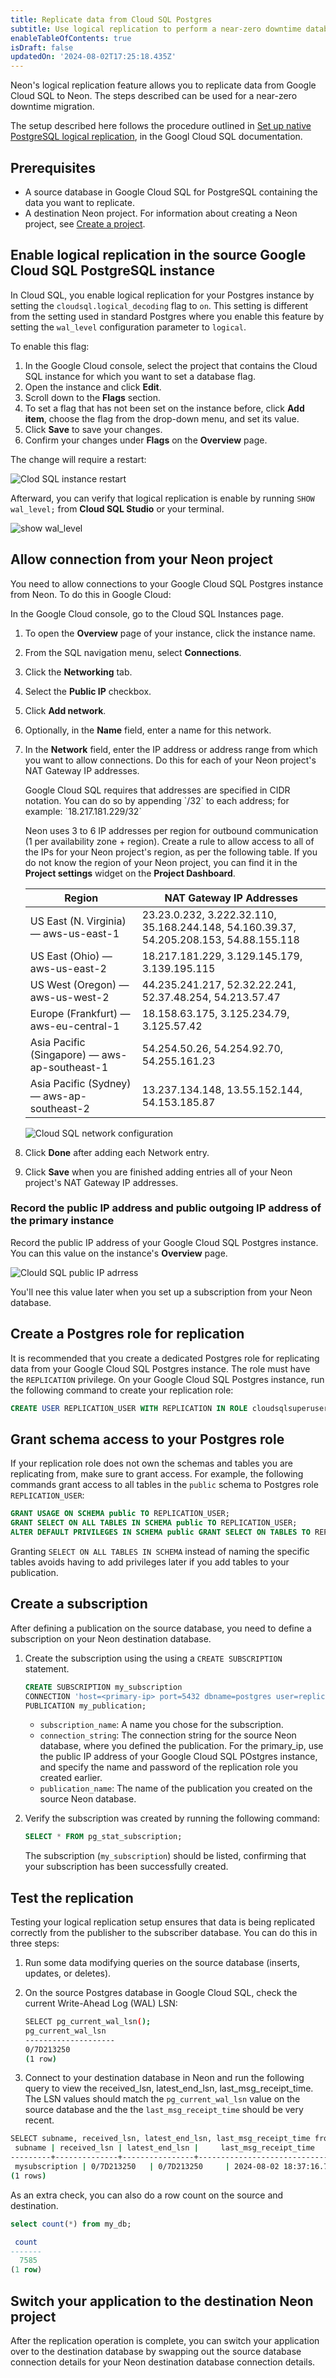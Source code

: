 ```yaml
---
title: Replicate data from Cloud SQL Postgres
subtitle: Use logical replication to perform a near-zero downtime database migration from Google Cloud SQL to Neon
enableTableOfContents: true
isDraft: false
updatedOn: '2024-08-02T17:25:18.435Z'
---
```


Neon's logical replication feature allows you to replicate data from Google Cloud SQL to Neon. The steps described can be used for a near-zero downtime migration.

The setup described here follows the procedure outlined in [Set up native PostgreSQL logical replication](https://cloud.google.com/sql/docs/postgres/replication/configure-logical-replication#set-up-native-postgresql-logical-replication), in the Googl Cloud SQL documentation.

## Prerequisites

- A source database in Google Cloud SQL for PostgreSQL containing the data you want to replicate.
- A destination Neon project. For information about creating a Neon project, see [Create a project](/docs/manage/projects#create-a-project).

## Enable logical replication in the source Google Cloud SQL PostgreSQL instance

In Cloud SQL, you enable logical replication for your Postgres instance by setting the `cloudsql.logical_decoding` flag to `on`. This setting is different from the setting used in standard Postgres where you enable this feature by setting the `wal_level` configuration parameter to `logical`.

To enable this flag:

1. In the Google Cloud console, select the project that contains the Cloud SQL instance for which you want to set a database flag.
2. Open the instance and click **Edit**.
3. Scroll down to the **Flags** section.
4. To set a flag that has not been set on the instance before, click **Add item**, choose the flag from the drop-down menu, and set its value.
5. Click **Save** to save your changes.
6. Confirm your changes under **Flags** on the **Overview** page.

The change will require a restart:

![Clod SQL instance restart](/docs/guides/cloud_sql_restart.png)

Afterward, you can verify that logical replication is enable by running `SHOW wal_level;` from **Cloud SQL Studio** or your terminal. 

![show wal_level](/docs/guides/cloud_sql_show_wal_level.png)

## Allow connection from your Neon project

You need to allow connections to your Google Cloud SQL Postgres instance from Neon. To do this in Google Cloud:

In the Google Cloud console, go to the Cloud SQL Instances page.

1. To open the **Overview** page of your instance, click the instance name.
2. From the SQL navigation menu, select **Connections**.
3. Click the **Networking** tab.
4. Select the **Public IP** checkbox.
5. Click **Add network**.
6. Optionally, in the **Name** field, enter a name for this network.
7. In the **Network** field, enter the IP address or address range from which you want to allow connections. Do this for each of your Neon project's NAT Gateway IP addresses. 

    <Admonition type="note">
    Google Cloud SQL requires that addresses are specified in CIDR notation. You can do so by appending `/32` to each address; for example: `18.217.181.229/32`
    </Admonition>

    Neon uses 3 to 6 IP addresses per region for outbound communication (1 per availability zone + region). Create a rule to allow access to all of the IPs for your Neon project's region, as per the following table. If you do not know the region of your Neon project, you can find it in the **Project settings** widget on the **Project Dashboard**.

    | Region                                        | NAT Gateway IP Addresses                                                               |
    | --------------------------------------------- | -------------------------------------------------------------------------------------- |
    | US East (N. Virginia) — aws-us-east-1         | 23.23.0.232, 3.222.32.110, 35.168.244.148, 54.160.39.37, 54.205.208.153, 54.88.155.118 |
    | US East (Ohio) — aws-us-east-2                | 18.217.181.229, 3.129.145.179, 3.139.195.115                                           |
    | US West (Oregon) — aws-us-west-2              | 44.235.241.217, 52.32.22.241, 52.37.48.254, 54.213.57.47                               |
    | Europe (Frankfurt) — aws-eu-central-1         | 18.158.63.175, 3.125.234.79, 3.125.57.42                                               |
    | Asia Pacific (Singapore) — aws-ap-southeast-1 | 54.254.50.26, 54.254.92.70, 54.255.161.23                                              |
    | Asia Pacific (Sydney) — aws-ap-southeast-2    | 13.237.134.148, 13.55.152.144, 54.153.185.87                                           |

    ![Cloud SQL network configuration](/docs/guides/cloud_sql_network_config.png)

8. Click **Done** after adding each Network entry. 
9. Click **Save** when you are finished adding entries all of your Neon project's NAT Gateway IP addresses.

### Record the public IP address and public outgoing IP address of the primary instance

Record the public IP address of your Google Cloud SQL Postgres instance. You can this value on the instance's **Overview** page.

![Clould SQL public IP adrress](/docs/guides/cloud_sql_public_ip.png)

You'll nee this value later when you set up a subscription from your Neon database.

## Create a Postgres role for replication

It is recommended that you create a dedicated Postgres role for replicating data from your Google Cloud SQL Postgres instance. The role must have the `REPLICATION` privilege. On your Google Cloud SQL Postgres instance, run the following command to create your replication role:

```sql
CREATE USER REPLICATION_USER WITH REPLICATION IN ROLE cloudsqlsuperuser LOGIN PASSWORD 'REPLICATION_USER_PASSWORD';
```

## Grant schema access to your Postgres role

If your replication role does not own the schemas and tables you are replicating from, make sure to grant access. For example, the following commands grant access to all tables in the `public` schema to Postgres role `REPLICATION_USER`:

```sql
GRANT USAGE ON SCHEMA public TO REPLICATION_USER;
GRANT SELECT ON ALL TABLES IN SCHEMA public TO REPLICATION_USER;
ALTER DEFAULT PRIVILEGES IN SCHEMA public GRANT SELECT ON TABLES TO REPLICATION_USER;
```

Granting `SELECT ON ALL TABLES IN SCHEMA` instead of naming the specific tables avoids having to add privileges later if you add tables to your publication.

## Create a subscription

After defining a publication on the source database, you need to define a subscription on your Neon destination database.

1. Create the subscription using the using a `CREATE SUBSCRIPTION` statement. 

   ```sql
   CREATE SUBSCRIPTION my_subscription
   CONNECTION 'host=<primary-ip> port=5432 dbname=postgres user=replication_user password=replicapassword'
   PUBLICATION my_publication;
   ```

   - `subscription_name`: A name you chose for the subscription.
   - `connection_string`: The connection string for the source Neon database, where you defined the publication. For the primary_ip, use the public IP address of your Google Cloud SQL POstgres instance, and specify the name and password of the replication role you created earlier.
   - `publication_name`: The name of the publication you created on the source Neon database.

2. Verify the subscription was created by running the following command:

   ```sql
   SELECT * FROM pg_stat_subscription;
   ```

   The subscription (`my_subscription`) should be listed, confirming that your subscription has been successfully created.

## Test the replication

Testing your logical replication setup ensures that data is being replicated correctly from the publisher to the subscriber database. You can do this in three steps:

1. Run some data modifying queries on the source database (inserts, updates, or deletes).
2. On the source Postgres database in Google Cloud SQL, check the current Write-Ahead Log (WAL) LSN:

   ```bash
   SELECT pg_current_wal_lsn();
   pg_current_wal_lsn
   --------------------
   0/7D213250
   (1 row)
   ```

3. Connect to your destination database in Neon and run the following query to view the received_lsn, latest_end_lsn, last_msg_receipt_time. The LSN values should match the `pg_current_wal_lsn` value on the source database and the the `last_msg_receipt_time` should be very recent.

```bash
SELECT subname, received_lsn, latest_end_lsn, last_msg_receipt_time from pg_catalog.pg_stat_subscription;
 subname | received_lsn | latest_end_lsn |     last_msg_receipt_time
---------+--------------+----------------+-------------------------------
 mysubscription | 0/7D213250   | 0/7D213250     | 2024-08-02 18:37:16.70939+00
(1 rows)
```

As an extra check, you can also do a row count on the source and destination.

```sql
select count(*) from my_db;

 count
-------
  7585
(1 row)
```

## Switch your application to the destination Neon project

After the replication operation is complete, you can switch your application over to the destination database by swapping out the source database connection details for your Neon destination database connection details.
